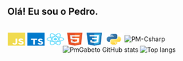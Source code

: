 ## Olá! Eu sou o Pedro.
<div style="display: inline_block"><br>
  <img align="center" alt="Pm-Js" height="30" width="40" src="https://raw.githubusercontent.com/devicons/devicon/master/icons/javascript/javascript-plain.svg">
  <img align="center" alt="Pm-Ts" height="30" width="40" src="https://raw.githubusercontent.com/devicons/devicon/master/icons/typescript/typescript-plain.svg">
  <img align="center" alt="Pm-React" height="30" width="40" src="https://raw.githubusercontent.com/devicons/devicon/master/icons/react/react-original.svg">
  <img align="center" alt="PM-HTML" height="30" width="40" src="https://raw.githubusercontent.com/devicons/devicon/master/icons/html5/html5-original.svg">
  <img align="center" alt="PM-CSS" height="30" width="40" src="https://raw.githubusercontent.com/devicons/devicon/master/icons/css3/css3-original.svg">
  <img align="center" alt="PM-Python" height="30" width="40" src="https://raw.githubusercontent.com/devicons/devicon/master/icons/python/python-original.svg">
  <img align="center" alt="PM-Csharp" height="30" width="40" src="https://cdn.jsdelivr.net/gh/devicons/devicon@latest/icons/azuresqldatabase/azuresqldatabase-original.svg" />
</div>
<div align="center">
<img alt="PmGabeto GitHub stats" src="https://github-readme-stats.vercel.app/api?username=PmGabeto&show_icons=true&theme=shadow_blue "/>
<img alt="Top langs" src="https://github-readme-stats.vercel.app/api/top-langs/?username=PmGabeto&layout=compact&&langs_count=8"/>
</div>
